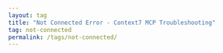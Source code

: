 ```yaml
---
layout: tag
title: "Not Connected Error - Context7 MCP Troubleshooting"
tag: not-connected
permalink: /tags/not-connected/
---
```

